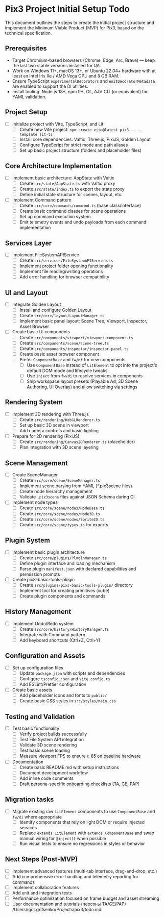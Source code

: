 # Pix3 Project Initial Setup Todo

This document outlines the steps to create the initial project structure and implement the Minimum Viable Product (MVP) for Pix3, based on the technical specification.

## Prerequisites

- Target Chromium-based browsers (Chrome, Edge, Arc, Brave) — keep the last two stable versions installed for QA.
- Work on Windows 11+, macOS 13+, or Ubuntu 22.04+ hardware with at least an Intel Iris Xe / AMD Vega GPU and 8 GB RAM.
- Ensure TypeScript `experimentalDecorators` and `emitDecoratorMetadata` are enabled to support the DI utilities.
- Install tooling: Node.js 18+, npm 9+, Git, AJV CLI (or equivalent) for YAML validation.

## Project Setup

- [ ] Initialize project with Vite, TypeScript, and Lit
  - [ ] Create new Vite project: `npm create vite@latest pix3 -- --template lit-ts`
  - [ ] Install core dependencies: Valtio, Three.js, PixiJS, Golden Layout
  - [ ] Configure TypeScript for strict mode and path aliases
  - [ ] Set up basic project structure (folders and placeholder files)

## Core Architecture Implementation

- [ ] Implement basic architecture: AppState with Valtio
  - [ ] Create `src/state/AppState.ts` with Valtio proxy
  - [ ] Create `src/state/index.ts` to export the state proxy
  - [ ] Define initial state structure for scenes, layout, etc.

- [ ] Implement Command pattern
  - [ ] Create `src/core/commands/command.ts` (base class/interface)
  - [ ] Create basic command classes for scene operations
  - [ ] Set up command execution system
  - [ ] Emit telemetry events and undo payloads from each command implementation

## Services Layer

- [ ] Implement FileSystemAPIService
  - [ ] Create `src/services/FileSystemAPIService.ts`
  - [ ] Implement project folder opening functionality
  - [ ] Implement file reading/writing operations
  - [ ] Add error handling for browser compatibility

## UI and Layout

- [ ] Integrate Golden Layout
  - [ ] Install and configure Golden Layout
  - [ ] Create `src/core/layout/LayoutManager.ts`
  - [ ] Implement basic panel layout: Scene Tree, Viewport, Inspector, Asset Browser

- [ ] Create basic UI components
  - [ ] Create `src/components/viewport/viewport-component.ts`
  - [ ] Create `src/components/scene/scene-tree.ts`
  - [ ] Create `src/components/inspector/inspector-panel.ts`
  - [ ] Create basic asset browser component
  - [ ] Prefer `ComponentBase` and `fw/di` for new components
    - [ ] Use `ComponentBase` instead of `LitElement` to opt into the project's default DOM mode and lifecycle tweaks
    - [ ] Use `inject` from `fw/di` to resolve services in components
    - [ ] Ship workspace layout presets (Playable Ad, 3D Scene Authoring, UI Overlay) and allow switching via settings

## Rendering System

- [ ] Implement 3D rendering with Three.js
  - [ ] Create `src/rendering/WebGLRenderer.ts`
  - [ ] Set up basic 3D scene in viewport
  - [ ] Add camera controls and basic lighting

- [ ] Prepare for 2D rendering (PixiJS)
  - [ ] Create `src/rendering/Canvas2DRenderer.ts` (placeholder)
  - [ ] Plan integration with 3D scene layering

## Scene Management

- [ ] Create SceneManager
  - [ ] Create `src/core/scene/SceneManager.ts`
  - [ ] Implement scene parsing from YAML (*.pix3scene files)
  - [ ] Create node hierarchy management
  - [ ] Validate `.pix3scene` files against JSON Schema during CI

- [ ] Implement node types
  - [ ] Create `src/core/scene/nodes/NodeBase.ts`
  - [ ] Create `src/core/scene/nodes/Node3D.ts`
  - [ ] Create `src/core/scene/nodes/Sprite2D.ts`
  - [ ] Create `src/core/scene/types.ts` for exports

## Plugin System

- [ ] Implement basic plugin architecture
  - [ ] Create `src/core/plugins/PluginManager.ts`
  - [ ] Define plugin interface and loading mechanism
  - [ ] Parse plugin `manifest.json` with declared capabilities and permission prompts

- [ ] Create pix3-basic-tools-plugin
  - [ ] Create `src/plugins/pix3-basic-tools-plugin/` directory
  - [ ] Implement tool for creating primitives (cube)
  - [ ] Create plugin components and commands

## History Management

- [ ] Implement Undo/Redo system
  - [ ] Create `src/core/history/HistoryManager.ts`
  - [ ] Integrate with Command pattern
  - [ ] Add keyboard shortcuts (Ctrl+Z, Ctrl+Y)

## Configuration and Assets

- [ ] Set up configuration files
  - [ ] Update `package.json` with scripts and dependencies
  - [ ] Configure `tsconfig.json` and `vite.config.ts`
  - [ ] Add ESLint/Prettier configuration

- [ ] Create basic assets
  - [ ] Add placeholder icons and fonts to `public/`
  - [ ] Create basic CSS styles in `src/styles/main.css`

## Testing and Validation

- [ ] Test basic functionality
  - [ ] Verify project builds successfully
  - [ ] Test File System API integration
  - [ ] Validate 3D scene rendering
  - [ ] Test basic scene loading
  - [ ] Measure viewport FPS to ensure ≥ 85 on baseline hardware

- [ ] Documentation
  - [ ] Create basic README.md with setup instructions
  - [ ] Document development workflow
  - [ ] Add inline code comments
  - [ ] Draft persona-specific onboarding checklists (TA, GE, PAP)

## Migration tasks

- [ ] Migrate existing raw `LitElement` components to use `ComponentBase` and `fw/di` where appropriate
  - [ ] Identify components that rely on light DOM or require injected services
  - [ ] Replace `extends LitElement` with `extends ComponentBase` and swap manual wiring for `@inject()` when possible
  - [ ] Run visual tests to ensure no regressions in styles or behavior

## Next Steps (Post-MVP)

- [ ] Implement advanced features (multi-tab interface, drag-and-drop, etc.)
- [ ] Add comprehensive error handling and telemetry reporting for commands
- [ ] Implement collaboration features
- [ ] Add unit and integration tests
- [ ] Performance optimization focused on frame budget and asset streaming
- [ ] User documentation and tutorials (персоны TA/GE/PAP)
<parameter name="filePath">/Users/igor.gritsenko/Projects/pix3/todo.md